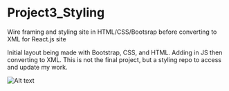 # Project3_Styling
Wire framing and styling site in HTML/CSS/Bootsrap before converting to XML for React.js site 

Initial layout being made with Bootstrap, CSS, and HTML. Adding in JS then converting to XML. This is not the final project, but a styling repo to access and update my work. 

![Alt text](\assets\Capture.PNGraw=true "Optional Title")
